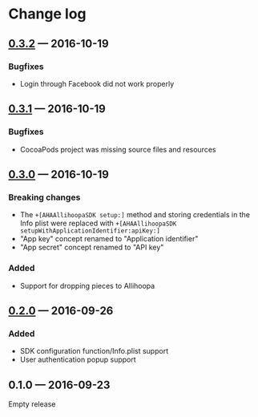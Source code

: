
Change log
==========

## [0.3.2] — 2016-10-19

### Bugfixes

* Login through Facebook did not work properly

## [0.3.1] — 2016-10-19

### Bugfixes

* CocoaPods project was missing source files and resources

## [0.3.0] — 2016-10-19

### Breaking changes

* The `+[AHAAllihoopaSDK setup:]` method and storing credentials in the Info
  plist were replaced with
  `+[AHAAllihoopaSDK setupWithApplicationIdentifier:apiKey:]`
* "App key" concept renamed to "Application identifier"
* "App secret" concept renamed to "API  key"

### Added

* Support for dropping pieces to Allihoopa

## [0.2.0] — 2016-09-26

### Added

* SDK configuration function/Info.plist support
* User authentication popup support

## 0.1.0 — 2016-09-23

Empty release

[0.3.2]: https://github.com/allihoopa/Allihoopa-iOS/compare/v0.3.1...v0.3.2
[0.3.1]: https://github.com/allihoopa/Allihoopa-iOS/compare/v0.3.0...v0.3.1
[0.3.0]: https://github.com/allihoopa/Allihoopa-iOS/compare/v0.2.0...v0.3.0
[0.2.0]: https://github.com/allihoopa/Allihoopa-iOS/compare/v0.1.0...v0.2.0
